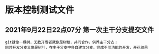 # 版本控制测试文件
## 2021年9月22日22点07分 第一次主干分支提交文件
    git就像一棵树，无数开发者就像是树根，共同合作，供养主干分支；
    同时开发分支又像是树叶，在主干分支中各自建立分支，完成不同功能的开发，开花结果